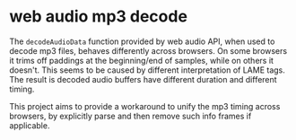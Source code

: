 # web audio mp3 decode 

The `decodeAudioData` function provided by web audio API, when used to decode mp3 files, behaves differently across browsers. On some browsers it trims off paddings at the beginning/end of samples, while on others it doesn't. This seems to be caused by different interpretation of LAME tags. The result is decoded audio buffers have different duration and different timing.

This project aims to provide a workaround to unify the mp3 timing across browsers, by explicitly parse and then remove such info frames if applicable.
